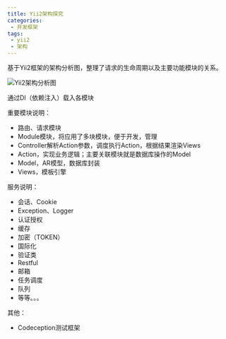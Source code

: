 ```yaml
---
title: Yii2架构探究
categories:
 - 开发框架
tags:
 - yii2
 - 架构
---
```


基于Yii2框架的架构分析图，整理了请求的生命周期以及主要功能模块的关系。

![Yii2架构分析图](http://static.zgjian.cc/post/581fd4d43e76f.png-waterMark?v=11 "Yii2架构分析图")

通过DI（依赖注入）载入各模块

重要模块说明：
- 路由、请求模块
- Module模块，将应用了多块模块，便于开发，管理
- Controller解析Action参数，调度执行Action，根据结果渲染Views
- Action，实现业务逻辑；主要关联模块就是数据库操作的Model
- Model，AR模型，数据库封装
- Views，模板引擎

服务说明：
- 会话、Cookie
- Exception、Logger
- 认证授权
- 缓存
- 加密（TOKEN）
- 国际化
- 验证类
- Restful
- 邮箱
- 任务调度
- 队列
- 等等。。。


其他：
- Codeception测试框架
